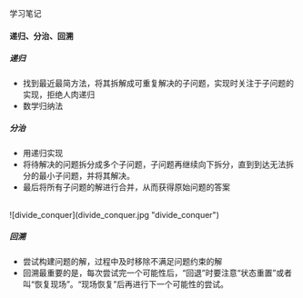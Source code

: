 学习笔记

#### 递归、分治、回溯

##### 递归
- 找到最近最简方法，将其拆解成可重复解决的子问题，实现时关注于子问题的实现，拒绝人肉递归
- 数学归纳法

##### 分治
- 用递归实现
- 将待解决的问题拆分成多个子问题，子问题再继续向下拆分，直到到达无法拆分的最小子问题，并将其解决。
- 最后将所有子问题的解进行合并，从而获得原始问题的答案
<br/>
![divide_conquer](divide_conquer.jpg "divide_conquer")

##### 回溯
- 尝试构建问题的解，过程中及时移除不满足问题约束的解
- 回溯最重要的是，每次尝试完一个可能性后，“回退”时要注意“状态重置”或者叫“恢复现场”。“现场恢复”后再进行下一个可能性的尝试。